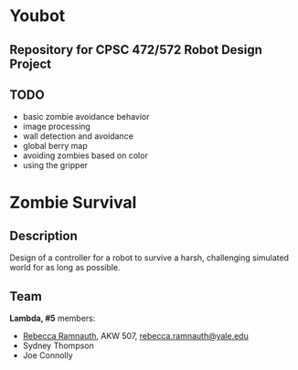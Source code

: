 # Youbot
**Repository for CPSC 472/572 Robot Design Project**
--------------

## TODO 
- basic zombie avoidance behavior
- image processing
- wall detection and avoidance
- global berry map
- avoiding zombies based on color
- using the gripper

# Zombie Survival

## Description
Design of a controller for a robot to survive a harsh, challenging simulated world for as long as possible.

## Team
**Lambda, #5** members: 
- [Rebecca Ramnauth](http://rramnauth2220.github.io/), AKW 507, [rebecca.ramnauth@yale.edu](mailto:rebecca.ramnauth@yale.edu)
- Sydney Thompson
- Joe Connolly